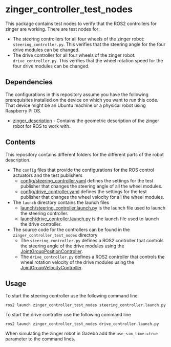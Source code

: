 # zinger_controller_test_nodes

This package contains test nodes to verify that the ROS2 controllers for zinger are working. There
are test nodes for:

- The steering controllers for all four wheels of the zinger robot: `steering_controller.py`. This
  verifies that the steering angle for the four drive modules can be changed.
- The drive controller for all four wheels of the zinger robot: `drive_controller.py`. This verifies
  that the wheel rotation speed for the four drive modules can be changed.

## Dependencies

The configurations in this repository assume you have the following prerequisites installed on the
device on which you want to run this code. That device might be an Ubuntu machine or a physical
robot using Raspberry Pi OS.

- [zinger_description](https://github.com/pvandervelde/zinger_description) - Contains the geometric
  description of the zinger robot for ROS to work with.

## Contents

This repository contains different folders for the different parts of the robot description.

- The `config` files that provide the configurations for the ROS control actuators and the test publishers
  - [config/steering_controller.yaml](config/steering_controller.yaml) defines the
    settings for the test publisher that changes the steering angle of all the wheel modules.
  - [config/drive_controller.yaml](config/drive_controller.yaml) defines the settings for
    the test publisher that changes the wheel velocity for all the wheel modules.
- The `launch` directory contains the launch files
  - [launch/steering_controller.launch.py](launch/steering_controller.launch.py) is the launch
    file used to launch the steering controller.
  - [launch/drive_controller.launch.py](launch/drive_controller.launch.py) is the launch file
    used to launch the drive controller.
- The source code for the controllers can be found in the `zinger_controller_test_nodes` directory
  - The `steering_controller.py` defines a ROS2 controller that controls the steering angle of
    the drive modules using the [JointGroupPositionController](https://github.com/ros-controls/ros2_controllers/blob/master/position_controllers/doc/userdoc.rst).
  - The `drive_controller.py` defines a ROS2 controller that controls the wheel rotation velocity
    of the drive modules using the [JointGroupVelocityController](https://github.com/ros-controls/ros2_controllers/blob/master/velocity_controllers/doc/userdoc.rst).

## Usage

To start the steering controller use the following command line

    ros2 launch zinger_controller_test_nodes steering_controller.launch.py

To start the drive controller use the following command line

    ros2 launch zinger_controller_test_nodes drive_controller.launch.py

When simulating the zinger robot in Gazebo add the `use_sim_time:=true` parameter to the command lines.

